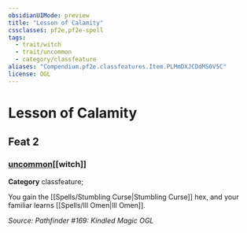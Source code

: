 ```yaml
---
obsidianUIMode: preview
title: "Lesson of Calamity"
cssclasses: pf2e,pf2e-spell
tags:
  - trait/witch
  - trait/uncommon
  - category/classfeature
aliases: "Compendium.pf2e.classfeatures.Item.PLMmDXJCDdMS0V5C"
license: OGL
---
```

# Lesson of Calamity
## Feat 2
### [uncommon](uncommon "Uncommon Rarity Trait")[[witch]]

**Category** classfeature; 




You gain the [[Spells/Stumbling Curse|Stumbling Curse]] hex, and your familiar learns [[Spells/Ill Omen|Ill Omen]].

*Source: Pathfinder #169: Kindled Magic*
*OGL*